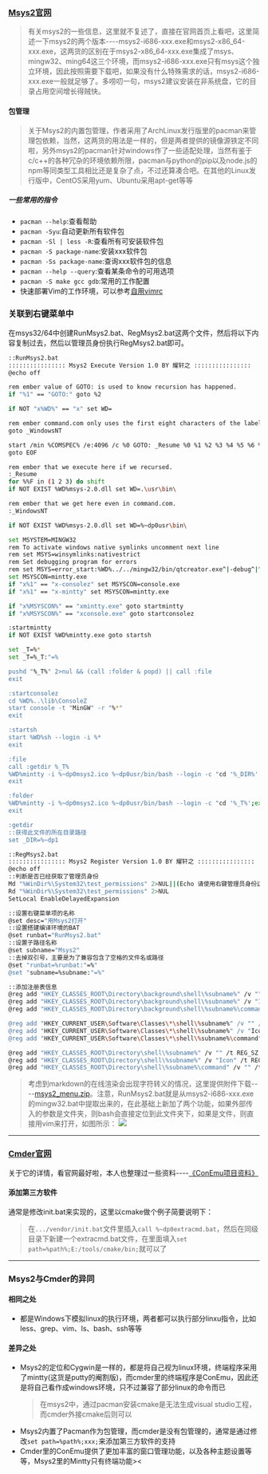 ### [Msys2官网](http://www.msys2.org/)
>有关msys2的一些信息，这里就不复述了，直接在官网首页上看吧，这里简述一下msys2的两个版本----msys2-i686-xxx.exe和msys2-x86_64-xxx.exe，这两货的区别在于msys2-x86_64-xxx.exe集成了msys、mingw32、ming64这三个环境，而msys2-i686-xxx.exe只有msys这个独立环境，因此按照需要下载吧，如果没有什么特殊需求的话，msys2-i686-xxx.exe一般就足够了。多唠叨一句，msys2建议安装在非系统盘，它的目录占用空间增长得贼快。

#### 包管理
>关于Msys2的内置包管理，作者采用了ArchLinux发行版里的pacman来管理包依赖，当然，这两货的用法是一样的，但是两者提供的镜像源铁定不同啦，另外msys2的pacman针对windows作了一些适配处理，当然有鉴于c/c++的各种冗杂的环境依赖所限，pacman与python的pip以及node.js的npm等同类型工具相比还是复杂了点，不过还算凑合吧。在其他的Linux发行版中，CentOS采用yum、Ubuntu采用apt-get等等

##### 一些常用的指令
 - `pacman --help`:查看帮助
 - `pacman -Syu`:自动更新所有软件包
 - `pacman -Sl | less -R`:查看所有可安装软件包
 - `pacman -S package-name`:安装xxx软件包
 - `pacman -Ss package-name`:查询xxx软件包的信息
 - `pacman --help --query`:查看某条命令的可用选项
 - `pacman -S make gcc gdb`:常用的工作配置
 - 快速部署Vim的工作环境，可以参考[自用vimrc](https://github.com/YaoXuanZhi/vimrc)

### 关联到右键菜单中
在msys32/64中创建RunMsys2.bat、RegMsys2.bat这两个文件，然后将以下内容复制过去，然后以管理员身份执行RegMsys2.bat即可。

```sh
::RunMsys2.bat
:::::::::::::::: Msys2 Execute Version 1.0 BY 耀轩之 ::::::::::::::::
@echo off

rem ember value of GOTO: is used to know recursion has happened.
if "%1" == "GOTO:" goto %2

if NOT "x%WD%" == "x" set WD=

rem ember command.com only uses the first eight characters of the label.
goto _WindowsNT

start /min %COMSPEC% /e:4096 /c %0 GOTO: _Resume %0 %1 %2 %3 %4 %5 %6 %7 %8 %9
goto EOF

rem ember that we execute here if we recursed.
:_Resume
for %%F in (1 2 3) do shift
if NOT EXIST %WD%msys-2.0.dll set WD=.\usr\bin\

rem ember that we get here even in command.com.
:_WindowsNT

if NOT EXIST %WD%msys-2.0.dll set WD=%~dp0usr\bin\

set MSYSTEM=MINGW32
rem To activate windows native symlinks uncomment next line
rem set MSYS=winsymlinks:nativestrict
rem Set debugging program for errors
rem set MSYS=error_start:%WD%../../mingw32/bin/qtcreator.exe^|-debug^|^<process-id^>
set MSYSCON=mintty.exe
if "x%1" == "x-consolez" set MSYSCON=console.exe
if "x%1" == "x-mintty" set MSYSCON=mintty.exe

if "x%MSYSCON%" == "xmintty.exe" goto startmintty
if "x%MSYSCON%" == "xconsole.exe" goto startconsolez

:startmintty
if NOT EXIST %WD%mintty.exe goto startsh

set _T=%*
set _T=%_T:"=%

pushd "%_T%" 2>nul && (call :folder & popd) || call :file
exit

:startconsolez
cd %WD%..\lib\ConsoleZ
start console -t "MinGW" -r "%*"
exit

:startsh
start %WD%sh --login -i %*
exit

:file
call :getdir %_T%
%WD%mintty -i %~dp0msys2.ico %~dp0usr/bin/bash --login -c "cd '%_DIR%' && vim '%_T%'"
exit

:folder
%WD%mintty -i %~dp0msys2.ico %~dp0usr/bin/bash --login -c "cd '%_T%';exec bash"
exit

:getdir
::获得此文件的所在目录路径
set _DIR=%~dp1
```

```sh
::RegMsys2.bat
:::::::::::::::: Msys2 Register Version 1.0 BY 耀轩之 ::::::::::::::::
@echo off
::判断是否已经获取了管理员身份
Md "%WinDir%\System32\test_permissions" 2>NUL||(Echo 请使用右键管理员身份运行&&Pause >NUL&&Exit)
Rd "%WinDir%\System32\test_permissions" 2>NUL
SetLocal EnableDelayedExpansion

::设置右键菜单项的名称
@set desc="用Msys2打开"
::设置搭建编译环境的BAT
@set runbat="RunMsys2.bat"
::设置子路径名称
@set subname="Msys2"
::去掉双引号，主要是为了兼容包含了空格的文件名或路径
@set "runbat=%runbat:"=%"
@set "subname=%subname:"=%"

::添加注册表信息
@reg add "HKEY_CLASSES_ROOT\Directory\background\shell\%subname%" /v "" /t REG_SZ /d %desc%
@reg add "HKEY_CLASSES_ROOT\Directory\background\shell\%subname%" /v "Icon" /t REG_EXPAND_SZ /d "%~dp0\msys2.ico"
@reg add "HKEY_CLASSES_ROOT\Directory\background\shell\%subname%\command" /v ""  /t REG_EXPAND_SZ /d "\"%~dp0%runbat%\" \"%%V\"

@reg add "HKEY_CURRENT_USER\Software\Classes\*\shell\%subname%" /v "" /t REG_SZ /d %desc%
@reg add "HKEY_CURRENT_USER\Software\Classes\*\shell\%subname%" /v "Icon" /t REG_EXPAND_SZ /d "%~dp0\msys2.ico"
@reg add "HKEY_CURRENT_USER\Software\Classes\*\shell\%subname%\command" /v "" /t REG_EXPAND_SZ /d "\"%~dp0%runbat%\" \"%%V\"

@reg add "HKEY_CLASSES_ROOT\Directory\shell\%subname%" /v "" /t REG_SZ /d %desc%
@reg add "HKEY_CLASSES_ROOT\Directory\shell\%subname%" /v "Icon" /t REG_EXPAND_SZ /d "%~dp0\msys2.ico"
@reg add "HKEY_CLASSES_ROOT\Directory\shell\%subname%\command" /v "" /t REG_EXPAND_SZ /d "\"%~dp0%runbat%\" \"%%V\"
```

>考虑到markdown的在线渲染会出现字符转义的情况，这里提供附件下载----[msys2_menu.zip](assets/004/02/03/msys2_menu.zip)。注意，RunMsys2.bat就是从msys2-i686-xxx.exe的mingw32.bat中提取出来的，在此基础上新加了两个功能，如果外部传入的参数是文件夹，则bash会直接定位到此文件夹下，如果是文件，则直接用vim来打开，如图所示：
>![](assets/004/02/03/03-1529738893000.png)

---

### [Cmder官网](http://cmder.net/)
关于它的详情，看官网最好啦，本人也整理过一些资料----[《ConEmu项目资料》](?file=004-零碎记忆/03-把玩项目/03-ConEmu/01-项目资料 "项目资料")

#### 添加第三方软件
通常是修改init.bat来实现的，这里以cmake做个例子简要说明下：
>在`.../vendor/init.bat`文件里插入`call %~dp0extracmd.bat`，然后在同级目录下新建一个extracmd.bat文件，在里面填入`set path=%path%;E:/tools/cmake/bin;`就可以了

---

### Msys2与Cmder的异同
#### 相同之处
  - 都是Windows下模拟linux的执行环境，两者都可以执行部分linxu指令，比如less、grep、vim、ls、bash、ssh等等

#### 差异之处
 - Msys2的定位和Cygwin是一样的，都是将自己视为linux环境，终端程序采用了mintty(这货是putty的阉割版)，而cmder里的终端程序是ConEmu，因此还是将自己看作成windows环境，只不过兼容了部分linux的命令而已
   >在msys2中，通过pacman安装cmake是无法生成visual studio工程，而cmder外接cmake后则可以
 - Msys2内置了Pacman作为包管理，而cmder是没有包管理的，通常是通过修改`set path=%path%;xxx;`来添加第三方软件的支持
 - Cmder里的ConEmu提供了更加丰富的窗口管理功能，以及各种主题设置等等，Msys2里的Mintty只有终端功能><
